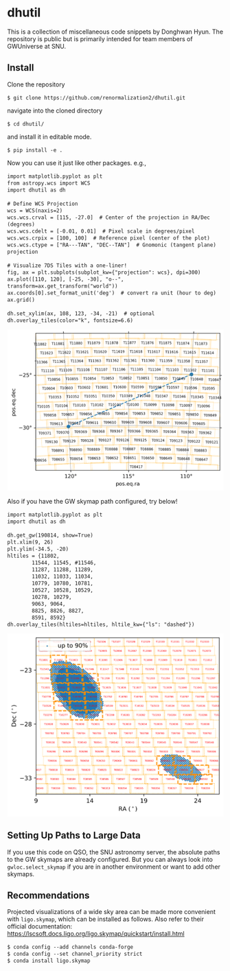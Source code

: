 # dhutil
This is a collection of miscellaneous code snippets by Donghwan Hyun. 
The repository is public but is primarily intended for team members of GWUniverse at SNU.


##  Install

Clone the repository

```
$ git clone https://github.com/renormalization2/dhutil.git
```

navigate into the cloned directory

```
$ cd dhutil/
```

and install it in editable mode.

```
$ pip install -e .
```

Now you can use it just like other packages. e.g.,
```
import matplotlib.pyplot as plt
from astropy.wcs import WCS
import dhutil as dh

# Define WCS Projection
wcs = WCS(naxis=2)
wcs.wcs.crval = [115, -27.0]  # Center of the projection in RA/Dec (degrees)
wcs.wcs.cdelt = [-0.01, 0.01]  # Pixel scale in degrees/pixel
wcs.wcs.crpix = [100, 100]  # Reference pixel (center of the plot)
wcs.wcs.ctype = ["RA---TAN", "DEC--TAN"]  # Gnomonic (tangent plane) projection

# Visualize 7DS Tiles with a one-liner!
fig, ax = plt.subplots(subplot_kw={"projection": wcs}, dpi=300)
ax.plot([110, 120], [-25, -30], "o--", transform=ax.get_transform("world"))
ax.coords[0].set_format_unit('deg')  # convert ra unit (hour to deg)
ax.grid()

dh.set_xylim(ax, 108, 123, -34, -21)  # optional
dh.overlay_tiles(color="k", fontsize=6.6)
```
![Alt text](data/demo1.png)

Also if you have the GW skymap path configured, try below!
```
import matplotlib.pyplot as plt
import dhutil as dh

dh.get_gw(190814, show=True)
plt.xlim(9, 26)
plt.ylim(-34.5, -20)
hltiles = {11802,
        11544, 11545, #11546,
        11287, 11288, 11289,
        11032, 11033, 11034,
        10779, 10780, 10781,
        10527, 10528, 10529,
        10278, 10279,
        9063, 9064,
        8825, 8826, 8827,
        8591, 8592}
dh.overlay_tiles(hltiles=hltiles, hltile_kw={"ls": "dashed"})
```
![Alt text](data/demo2.png)

## Setting Up Paths to Large Data

If you use this code on QSO, the SNU astronomy server, the absolute paths to the GW skymaps are already configured.
But you can always look into `gwloc.select_skymap` if you are in another environment or want to add other skymaps.

## Recommendations

Projected visualizations of a wide sky area can be made more convenient with `ligo.skymap`, which can be installed as follows.
Also refer to their official documentation: https://lscsoft.docs.ligo.org/ligo.skymap/quickstart/install.html
```
$ conda config --add channels conda-forge
$ conda config --set channel_priority strict
$ conda install ligo.skymap
```

